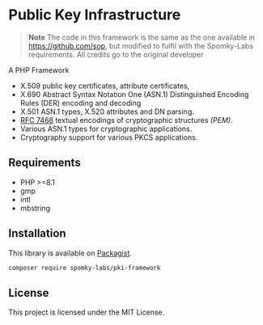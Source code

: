 # Public Key Infrastructure

> **Note**
> The code in this framework is the same as the one available in https://github.com/sop,
> but modified to fulfil with the Spomky-Labs requirements.
> All credits go to the original developer

A PHP Framework
* X.509 public key certificates, attribute certificates,
* X.690 Abstract Syntax Notation One (ASN.1) Distinguished Encoding Rules (DER) encoding and decoding
* X.501 ASN.1 types, X.520 attributes and DN parsing.
* [RFC 7468](https://tools.ietf.org/html/rfc7468)
  textual encodings of cryptographic structures _(PEM)_.
* Various ASN.1 types for cryptographic applications.
* Cryptography support for various PKCS applications.

## Requirements

- PHP >=8.1
- gmp
- intl
- mbstring

## Installation

This library is available on
[Packagist](https://packagist.org/packages/sop/x509).

```sh
composer require spomky-labs/pki-framework
```

## License

This project is licensed under the MIT License.
